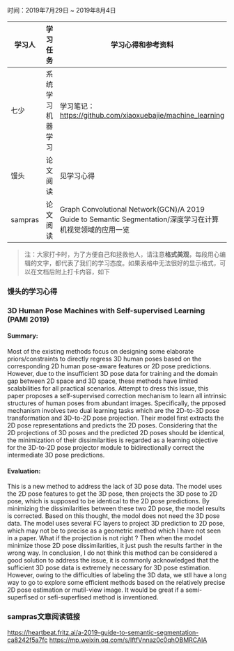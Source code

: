 时间：2019年7月29日 ~ 2019年8月4日

学习人|学习任务|学习心得和参考资料
------ | ------ | ------ 
七少 | 系统学习机器学习 | 学习笔记：https://github.com/xiaoxuebajie/machine_learning
馒头 | 论文阅读 | 见学习心得
sampras| 论文阅读 | Graph Convolutional Network(GCN)/A 2019 Guide to Semantic Segmentation/深度学习在计算机视觉领域的应用一览
> 注：大家打卡时，为了方便自己和拯救他人，请注意**格式美观**，每段用心编辑的文字，都代表了我们的学习态度。如果表格中无法很好的显示格式，可以在文档后附上打卡内容，如下

### 馒头的学习心得

### 3D Human Pose Machines with Self-supervised Learning (PAMI 2019)
#### Summary:
Most of the existing methods focus on designing some elaborate priors/constraints to directly regress 3D human poses based on the corresponding 2D human pose-aware features or 2D pose predictions. However, due to the insufficient 3D pose data for training and the domain gap between 2D space and 3D space, these methods have limited scalabilities for all practical scenarios. Attempt to dress this issue, this paper proposes a self-supervised correction mechanism to learn all intrinsic structures of human poses from abundant images. Specifically, the prposed mechanism involves two dual learning tasks which are the 2D-to-3D pose transformation and 3D-to-2D pose projection. Their model first extracts the 2D pose representations and predicts the 2D poses. Considering that the 2D projections of 3D poses and the predicted 2D poses should be identical, the minimization of their dissimilarities is regarded as a learning objective for the 3D-to-2D pose projector module to bidirectionally correct the intermediate 3D pose predictions.
#### Evaluation:
This is a new method to address the lack of 3D pose data. The model uses the 2D pose features to get the 3D pose, then projects the 3D pose to 2D pose, which is supposed to be identical to the 2D pose predictions. By minimizing the dissimilarities between these two 2D pose, the model results is corrected. Based on this thought, the modol does not need the 3D pose data. The model uses several FC layers to project 3D prediction to 2D pose, which may not be to precise as a geometric method which I have not seen in a paper. What if the projection is not right ? Then when the model minimize those 2D pose dissimilarities, it just push the results farther in the wrong way. In conclusion, I do not think this method can be considered a good solution to address the issue, it is commonly acknowledged that the sufficient 3D pose data is extremely necessary for 3D pose estimation. However, owing to the difficulties of labeling the 3D data, we stll have a long way to go to explore some efficient methods based on the relatively precise 2D pose estimation or mutil-view image. It would be great if a semi-superfised or sefi-superfised method is inventioned.

### sampras文章阅读链接
https://heartbeat.fritz.ai/a-2019-guide-to-semantic-segmentation-ca8242f5a7fc
https://mp.weixin.qq.com/s/IftfVnnaz0c0qhOBMRCAlA
